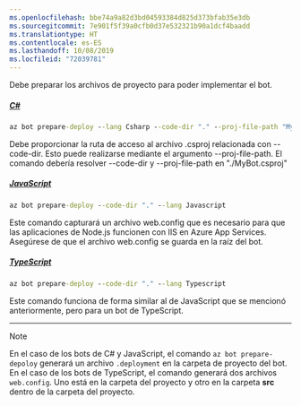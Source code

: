 ```yaml
---
ms.openlocfilehash: bbe74a9a82d3bd04593384d825d373bfab35e3db
ms.sourcegitcommit: 7e901f5f39a0cfb0d37e532321b90a1dcf4baadd
ms.translationtype: HT
ms.contentlocale: es-ES
ms.lasthandoff: 10/08/2019
ms.locfileid: "72039781"
---
```

Debe preparar los archivos de proyecto para poder implementar el bot. 
<!-- **C# bots** -->
##### <a name="ctabcsharp"></a>[C#](#tab/csharp)

```cmd
az bot prepare-deploy --lang Csharp --code-dir "." --proj-file-path "MyBot.csproj"
```

Debe proporcionar la ruta de acceso al archivo .csproj relacionada con --code-dir. Esto puede realizarse mediante el argumento --proj-file-path. El comando debería resolver --code-dir y --proj-file-path en "./MyBot.csproj"

<!-- **JavaScript bots** -->
##### <a name="javascripttabjavascript"></a>[JavaScript](#tab/javascript)

```cmd
az bot prepare-deploy --code-dir "." --lang Javascript
```

Este comando capturará un archivo web.config que es necesario para que las aplicaciones de Node.js funcionen con IIS en Azure App Services. Asegúrese de que el archivo web.config se guarda en la raíz del bot.

<!-- **TypeScript bots** -->
##### <a name="typescripttabtypescript"></a>[TypeScript](#tab/typescript)

```cmd
az bot prepare-deploy --code-dir "." --lang Typescript
```

Este comando funciona de forma similar al de JavaScript que se mencionó anteriormente, pero para un bot de TypeScript.

---

> [!NOTE]
>  En el caso de los bots de C# y JavaScript, el comando `az bot prepare-depoloy` generará un archivo `.deployment` en la carpeta de proyecto del bot.
> En el caso de los bots de TypeScript, el comando generará dos archivos `web.config`. Uno está en la carpeta del proyecto y otro en la carpeta **src** dentro de la carpeta del proyecto. 
